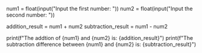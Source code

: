 num1 = float(input("Input the first number: "))
num2 = float(input("Input the second number: "))


addition_result = num1 + num2
subtraction_result = num1 - num2


print(f"The addtion of {num1} and {num2} is: {addition_result}")
print(f"The subtraction difference between {num1} and {num2} is: {subtraction_result}")


